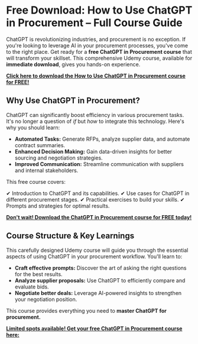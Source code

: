 # Free Download: How to Use ChatGPT in Procurement – Full Course Guide

ChatGPT is revolutionizing industries, and procurement is no exception. If you're looking to leverage AI in your procurement processes, you've come to the right place. Get ready for a **free ChatGPT in Procurement course** that will transform your skillset. This comprehensive Udemy course, available for **immediate download**, gives you hands-on experience.

[**Click here to download the How to Use ChatGPT in Procurement course for FREE!**](https://udemywork.com/how-to-use-chatgpt-in-procurement)

## Why Use ChatGPT in Procurement?

ChatGPT can significantly boost efficiency in various procurement tasks. It's no longer a question of *if* but *how* to integrate this technology. Here's why you should learn:

*   **Automated Tasks:** Generate RFPs, analyze supplier data, and automate contract summaries.
*   **Enhanced Decision Making:** Gain data-driven insights for better sourcing and negotiation strategies.
*   **Improved Communication:** Streamline communication with suppliers and internal stakeholders.

This free course covers:

✔ Introduction to ChatGPT and its capabilities.
✔ Use cases for ChatGPT in different procurement stages.
✔ Practical exercises to build your skills.
✔ Prompts and strategies for optimal results.

[**Don't wait! Download the ChatGPT in Procurement course for FREE today!**](https://udemywork.com/how-to-use-chatgpt-in-procurement)

## Course Structure & Key Learnings

This carefully designed Udemy course will guide you through the essential aspects of using ChatGPT in your procurement workflow. You'll learn to:

*   **Craft effective prompts:** Discover the art of asking the right questions for the best results.
*   **Analyze supplier proposals:** Use ChatGPT to efficiently compare and evaluate bids.
*   **Negotiate better deals:** Leverage AI-powered insights to strengthen your negotiation position.

This course provides everything you need to **master ChatGPT for procurement.**

[**Limited spots available! Get your free ChatGPT in Procurement course here:**](https://udemywork.com/how-to-use-chatgpt-in-procurement)
